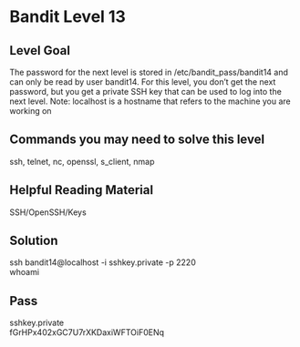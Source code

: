 # Bandit Level 13
## Level Goal
The password for the next level is stored in /etc/bandit_pass/bandit14 and can only be read by user bandit14. For this level, you don’t get the next password, but you get a private SSH key that can be used to log into the next level. Note: localhost is a hostname that refers to the machine you are working on

## Commands you may need to solve this level
ssh, telnet, nc, openssl, s_client, nmap

## Helpful Reading Material
SSH/OpenSSH/Keys

## Solution
ssh bandit14@localhost -i sshkey.private -p 2220 \
whoami

## Pass
sshkey.private \
fGrHPx402xGC7U7rXKDaxiWFTOiF0ENq

